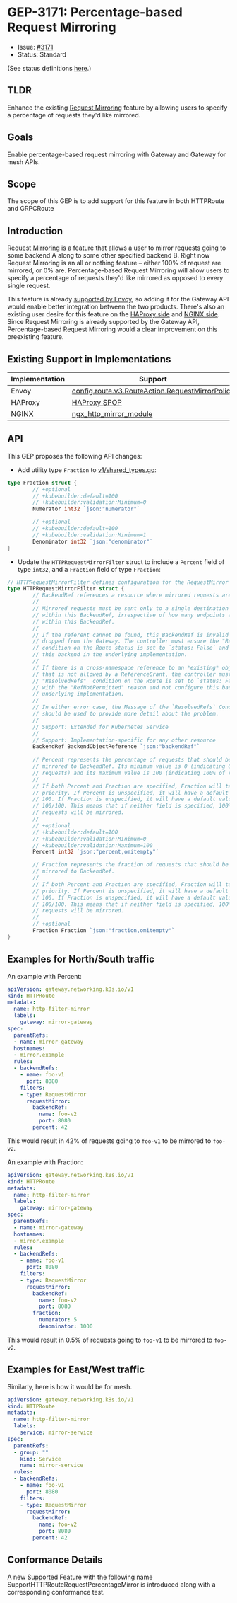 # GEP-3171: Percentage-based Request Mirroring

* Issue: [#3171](https://github.com/kubernetes-sigs/gateway-api/issues/3171)
* Status: Standard

(See status definitions [here](/geps/overview/#gep-states).)

## TLDR

Enhance the existing [Request Mirroring](https://gateway-api.sigs.k8s.io/guides/http-request-mirroring/) feature by allowing users to specify a percentage of requests they'd like mirrored.

## Goals

Enable percentage-based request mirroring with Gateway and Gateway for mesh APIs.

## Scope

<!-- TODO(https://github.com/kubernetes-sigs/gateway-api/issues/3514) Add GRPCRoute supportedFeatures and coverage -->
The scope of this GEP is to add support for this feature in both HTTPRoute and GRPCRoute

## Introduction

[Request Mirroring](https://gateway-api.sigs.k8s.io/guides/http-request-mirroring/) is a feature that allows a user to mirror requests going to some backend A along to some other specified backend B. Right now Request Mirroring is an all or nothing feature – either 100% of request are mirrored, or 0% are. Percentage-based Request Mirroring will allow users to specify a percentage of requests they'd like mirrored as opposed to every single request.   

This feature is already [supported by Envoy](https://www.envoyproxy.io/docs/envoy/latest/api-v3/config/route/v3/route_components.proto#envoy-v3-api-msg-config-route-v3-routeaction-requestmirrorpolicy), so adding it for the Gateway API would enable better integration between the two products. There's also an existing user desire for this feature on the [HAProxy side](https://www.haproxy.com/blog/haproxy-traffic-mirroring-for-real-world-testing) and [NGINX side](https://alex.dzyoba.com/blog/nginx-mirror/). Since Request Mirroring is already supported by the Gateway API, Percentage-based Request Mirroring would a clear improvement on this preexisting feature.

## Existing Support in Implementations

| Implementation | Support |
|----------------|------------|
| Envoy | [config.route.v3.RouteAction.RequestMirrorPolicy](config.route.v3.RouteAction.RequestMirrorPolicy) |
| HAProxy | [HAProxy SPOP](https://github.com/haproxytech/spoa-mirror) |
| NGINX | [ngx_http_mirror_module](https://nginx.org/en/docs/http/ngx_http_mirror_module.html) |


## API

This GEP proposes the following API changes:

* Add utility type `Fraction` to [v1/shared_types.go](https://github.com/kubernetes-sigs/gateway-api/blob/cb5bf1541fa70f0692aebde8c64bba434cf331b6/apis/v1/shared_types.go):


```go
type Fraction struct {
        // +optional
        // +kubebuilder:default=100
        // +kubebuilder:validation:Minimum=0
        Numerator int32 `json:"numerator"`

        // +optional
        // +kubebuilder:default=100
        // +kubebuilder:validation:Minimum=1
        Denominator int32 `json:"denominator"`
}
```


* Update the `HTTPRequestMirrorFilter` struct to include a `Percent` field of type `int32`, and a `Fraction` field of type `Fraction`:


```go
// HTTPRequestMirrorFilter defines configuration for the RequestMirror filter.
type HTTPRequestMirrorFilter struct {
        // BackendRef references a resource where mirrored requests are sent.
        //
        // Mirrored requests must be sent only to a single destination endpoint
        // within this BackendRef, irrespective of how many endpoints are present
        // within this BackendRef.
        //
        // If the referent cannot be found, this BackendRef is invalid and must be
        // dropped from the Gateway. The controller must ensure the "ResolvedRefs"
        // condition on the Route status is set to `status: False` and not configure
        // this backend in the underlying implementation.
        //
        // If there is a cross-namespace reference to an *existing* object
        // that is not allowed by a ReferenceGrant, the controller must ensure the
        // "ResolvedRefs"  condition on the Route is set to `status: False`,
        // with the "RefNotPermitted" reason and not configure this backend in the
        // underlying implementation.
        //
        // In either error case, the Message of the `ResolvedRefs` Condition
        // should be used to provide more detail about the problem.
        //
        // Support: Extended for Kubernetes Service
        //
        // Support: Implementation-specific for any other resource
        BackendRef BackendObjectReference `json:"backendRef"`
      
        // Percent represents the percentage of requests that should be
        // mirrored to BackendRef. Its minimum value is 0 (indicating 0% of
        // requests) and its maximum value is 100 (indicating 100% of requests).
        //
        // If both Percent and Fraction are specified, Fraction will take
        // priority. If Percent is unspecified, it will have a default value of
        // 100. If Fraction is unspecified, it will have a default value of
        // 100/100. This means that if neither field is specified, 100% of
        // requests will be mirrored.
        //
        // +optional
        // +kubebuilder:default=100
        // +kubebuilder:validation:Minimum=0
        // +kubebuilder:validation:Maximum=100
        Percent int32 `json:"percent,omitempty"`

        // Fraction represents the fraction of requests that should be
        // mirrored to BackendRef.
        //
        // If both Percent and Fraction are specified, Fraction will take
        // priority. If Percent is unspecified, it will have a default value of
        // 100. If Fraction is unspecified, it will have a default value of
        // 100/100. This means that if neither field is specified, 100% of
        // requests will be mirrored.
        //
        // +optional
        Fraction Fraction `json:"fraction,omitempty"`
}
```

## Examples for North/South traffic

An example with Percent:


```yaml
apiVersion: gateway.networking.k8s.io/v1
kind: HTTPRoute
metadata:
  name: http-filter-mirror
  labels:
    gateway: mirror-gateway
spec:
  parentRefs:
  - name: mirror-gateway
  hostnames:
  - mirror.example
  rules:
  - backendRefs:
    - name: foo-v1
      port: 8080
    filters:
    - type: RequestMirror
      requestMirror:
        backendRef:
          name: foo-v2
          port: 8080
        percent: 42
```

This would result in 42% of requests going to `foo-v1` to be mirrored to `foo-v2`.    

An example with Fraction:

```yaml
apiVersion: gateway.networking.k8s.io/v1
kind: HTTPRoute
metadata:
  name: http-filter-mirror
  labels:
    gateway: mirror-gateway
spec:
  parentRefs:
  - name: mirror-gateway
  hostnames:
  - mirror.example
  rules:
  - backendRefs:
    - name: foo-v1
      port: 8080
    filters:
    - type: RequestMirror
      requestMirror:
        backendRef:
          name: foo-v2
          port: 8080
        fraction:
          numerator: 5
          denominator: 1000
```

This would result in 0.5% of requests going to `foo-v1` to be mirrored to `foo-v2`.

## Examples for East/West traffic

Similarly, here is how it would be for mesh.

```yaml
apiVersion: gateway.networking.k8s.io/v1
kind: HTTPRoute
metadata:
  name: http-filter-mirror
  labels:
    service: mirror-service
spec:
  parentRefs:
  - group: ""
    kind: Service
    name: mirror-service
  rules:
  - backendRefs:
    - name: foo-v1
      port: 8080
    filters:
    - type: RequestMirror
      requestMirror:
        backendRef:
          name: foo-v2
          port: 8080
        percent: 42
```

## Conformance Details

A new Supported Feature with the following name SupportHTTPRouteRequestPercentageMirror is introduced along with a corresponding conformance test.

<!-- TODO(https://github.com/kubernetes-sigs/gateway-api/issues/3515) Different supportedFeature for mesh> -->
